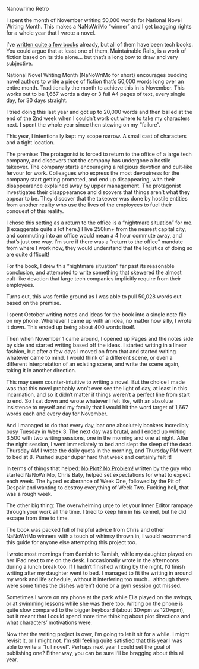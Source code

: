 Nanowrimo Retro

I spent the month of November writing 50,000 words for National Novel Writing Month. This makes a NaNoWriMo “winner” and I get bragging rights for a whole year that I wrote a novel.

I’ve [written quite a few books](https://ryanbigg.com/books) already, but all of them have been tech books. You could argue that at least one of them, Maintainable Rails, is a work of fiction based on its title alone… but that’s a long bow to draw and very subjective.

National Novel Writing Month (NaNoWriMo for short) encourages budding novel authors to write a piece of fiction that’s 50,000 words long over an entire month. Traditionally the month to achieve this in is November. This works out to be 1,667 words a day or 3 full A4 pages of text, every single day, for 30 days straight.

I tried doing this last year and got up to 20,000 words and then bailed at the end of the 2nd week when I couldn’t work out where to take my characters next. I spent the whole year since then stewing on my “failure”.

This year, I intentionally kept my scope narrow. A small cast of characters and a tight location. 

The premise: The protagonist is forced to return to the office of a large tech company, and discovers that the company has undergone a hostile takeover. The company starts encouraging a religious devotion and cult-like fervour for work. Colleagues who express the most devoutness for the company start getting promoted, and end up disappearing, with their disappearance explained away by upper management. The protagonist investigates their disappearance and discovers that things aren’t what they appear to be. They discover that the takeover was done by hostile entities from another reality who use the lives of the employees to fuel their conquest of this reality. 

I chose this setting as a return to the office is a “nightmare situation” for me. (I exaggerate quite a lot here.) I live 250km+ from the nearest capital city, and commuting into an office would mean a 4 hour commute away, and that’s just one way. I’m sure if there was a “return to the office” mandate from where I work now, they would understand that the logistics of doing so are quite difficult!

For the book, I drew this “nightmare situation” far past its reasonable conclusion, and attempted to write something that skewered the almost cult-like devotion that large tech companies implicitly require from their employees. 

Turns out, this was fertile ground as I was able to pull 50,028 words out based on the premise.

I spent October writing notes and ideas for the book into a single note file on my phone. Whenever I came up with an idea, no matter how silly, I wrote it down. This ended up being about 400 words itself.

Then when November 1 came around, I opened up Pages and the notes side by side and started writing based off the ideas. I started writing in a linear fashion, but after a few days I moved on from that and started writing whatever came to mind. I would think of a different scene, or even a different interpretation of an existing scene, and write the scene again, taking it in another direction. 

This may seem counter-intuitive to writing a novel. But the choice I made was that this novel probably won’t ever see the light of day, at least in this incarnation, and so it didn’t matter if things weren’t a perfect line from start to end. So I sat down and wrote whatever I felt like, with an absolute insistence to myself and my family that I would hit the word target of 1,667 words each and every day for November. 

And I managed to do that every day, bar one absolutely bonkers incredibly busy Tuesday in Week 3. The next day was brutal, and I ended up writing 3,500 with two writing sessions, one in the morning and one at night. After the night session, I went immediately to bed and slept the sleep of the dead. Thursday AM I wrote the daily quota in the morning, and Thursday PM went to bed at 8. Pushed super duper hard that week and certainly felt it!

In terms of things that helped: [No Plot? No Problem!](https://www.amazon.com.au/Plot-Problem-Revised-Expanded-High-velocity-ebook/dp/B00JVZ42HM/ref=mp_s_a_1_3?crid=3GJ9YFYNTA9A1&keywords=no+plot+no+problem&qid=1701559440&sprefix=no+plot+no+problem%2Caps%2C390&sr=8-3) written by the guy who started NaNoWriMo, Chris Baty, helped set expectations for what to expect each week. The hyped exuberance of Week One, followed by the Pit of Despair and wanting to destroy everything of Week Two. Fucking hell, that was a rough week.

The other big thing: The overwhelming urge to let your Inner Editor rampage through your work all the time. I tried to keep him in his kennel, but he did escape from time to time. 

The book was packed full of helpful advice from Chris and other NaNoWriMo winners with a touch of whimsy thrown in, I would recommend this guide for anyone else attempting this project too.

I wrote most mornings from 6amish to 7amish, while my daughter played on her iPad next to me on the desk. I occasionally wrote in the afternoons during a lunch break too. If I hadn’t finished writing by the night, I’d finish writing after my daughter went to bed. I managed to fit the writing in around my work and life schedule, without it interfering too much… although there were some times the dishes weren’t done or a gym session got missed.

Sometimes I wrote on my phone at the park while Ella played on the swings, or at swimming lessons while she was there too. Writing on the phone is quite slow compared to the bigger keyboard (about 30wpm vs 120wpm), but it meant that I could spend more time thinking about plot directions and what characters’ motivations were.

Now that the writing project is over, I’m going to let it sit for a while. I might revisit it, or I might not. I’m still feeling quite satisfied that this year I was able to write a “full novel”. Perhaps next year I could set the goal of publishing one? Either way, you can be sure I’ll be bragging about this all year.









